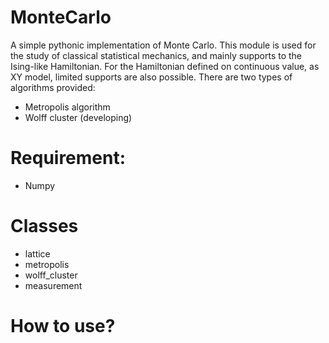 # MonteCarlo

A simple pythonic implementation of Monte Carlo. This module is used for the study of classical statistical mechanics, and mainly supports to the Ising-like Hamiltonian. For the Hamiltonian defined on continuous value, as XY model, limited supports are also possible. There are two types of algorithms provided:

* Metropolis algorithm
* Wolff cluster (developing) 

# Requirement:
* Numpy

# Classes
* lattice
* metropolis
* wolff_cluster
* measurement

# How to use?
